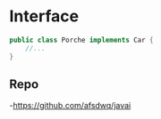 # Interface

```java
public class Porche implements Car {
    //...
}
```

## Repo
-https://github.com/afsdwq/javai

